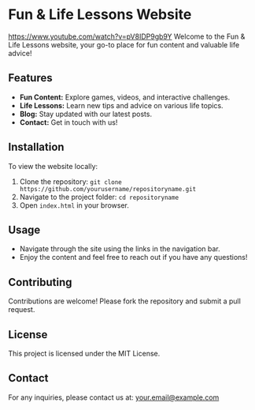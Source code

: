 # Fun & Life Lessons Website
https://www.youtube.com/watch?v=pV8IDP9gb9Y
Welcome to the Fun & Life Lessons website, your go-to place for fun content and valuable life advice!

## Features
- **Fun Content:** Explore games, videos, and interactive challenges.
- **Life Lessons:** Learn new tips and advice on various life topics.
- **Blog:** Stay updated with our latest posts.
- **Contact:** Get in touch with us!

## Installation
To view the website locally:
1. Clone the repository: `git clone https://github.com/yourusername/repositoryname.git`
2. Navigate to the project folder: `cd repositoryname`
3. Open `index.html` in your browser.

## Usage
- Navigate through the site using the links in the navigation bar.
- Enjoy the content and feel free to reach out if you have any questions!

## Contributing
Contributions are welcome! Please fork the repository and submit a pull request.

## License
This project is licensed under the MIT License.

## Contact
For any inquiries, please contact us at: your.email@example.com
